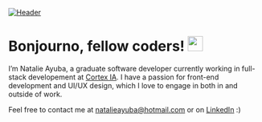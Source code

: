 [![Header](https://media-exp1.licdn.com/dms/image/C4E16AQHgv3sL1A51nA/profile-displaybackgroundimage-shrink_350_1400/0/1631110060308?e=1643241600&v=beta&t=rBkoxoN0VSKjsTaN9-4jvnxrhmRMfKs7spjFji0lfB0 "Header")](https://media-exp1.licdn.com/dms/image/C4E16AQHgv3sL1A51nA/profile-displaybackgroundimage-shrink_350_1400/0/1631110060308?e=1643241600&v=beta&t=rBkoxoN0VSKjsTaN9-4jvnxrhmRMfKs7spjFji0lfB0)

# Bonjourno, fellow coders! <img src="https://raw.githubusercontent.com/MartinHeinz/MartinHeinz/master/wave.gif" width="30px">
I’m Natalie Ayuba, a graduate software developer currently working in full-stack developement at <a href="https://www.cortex-ia.com/" target="_blank">Cortex IA</a>. I have a passion for front-end development and UI/UX design, which I love to engage in both in and outside of work.

Feel free to contact me at natalieayuba@hotmail.com or on <a href="https://www.linkedin.com/in/natalie-ayuba/" target="_blank">LinkedIn</a> :)

<!---
natalieayuba/natalieayuba is a ✨ special ✨ repository because its `README.md` (this file) appears on your GitHub profile.
You can click the Preview link to take a look at your changes.
--->
